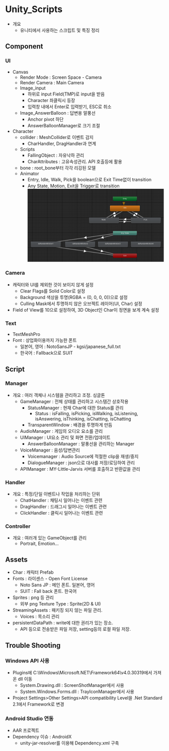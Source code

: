 # Unity_Scripts

- 개요
  - 유니티에서 사용하는 스크립트 및 특징 정리

## Component

### UI

- Canvas
  - Render Mode : Screen Space - Camera
  - Render Camera : Main Camera
  - Image_input
    - 하위로 input Field(TMP)로 input을 받음
    - Character 좌클릭시 등장
    - 입력창 내에서 Enter로 입력받기, ESC로 취소
  - Image_AnswerBalloon : 답변용 말풍선
    - Anchor pivot 하단
    - AnswerBalloonManager로 크기 조절
- Character
  - collider : MeshCollider로 이벤트 감지
    - CharHandler, DragHandler과 연계
  - Scripts
    - FallingObject : 자유낙하 관리
    - CharAttributes : 고유속성관리. API 호출등에 활용
  - bone : root_bone부터 각각 리깅된 모델
  - Animator
    - Entry, Idle, Walk, Pick을 boolean으로 Exit Time없이 transition
    - Any State, Motion, Exit을 Trigger로 transition  
        ![alt text](Docs/animator.png)

### Camera

- 캐릭터와 UI를 제외한 것이 보이지 않게 설정
  - Clear Flags를 Solid Color로 설정
  - Background 색상을 투명(RGBA = (0, 0, 0, 0))으로 설정
  - Culling Mask에서 투명하지 않은 오브젝트 레이어(UI, Char) 설정
- Field of View를 10으로 설정하여, 3D Object인 Char이 정면을 보게 계속 설정

### Text

- TextMeshPro
- Font : 상업화이용까지 가능한 폰트
  - 일본어, 영어 : NotoSansJP - kgsi/japanese_full.txt
  - 한국어 : Fallback으로 SUIT

## Script

### Manager

- 개요 : 여러 객체나 시스템을 관리하고 조정. 싱글톤
  - GameManager : 전체 상태를 관리하고 시스템간 상호작용
    - StatusManager : 현재 Char에 대한 Status를 관리
      - Status : isFalling, isPicking, isWalking, isListening, isAnswering, isThinking, isChatting, isChatting
    - TransparentWindow : 배경을 투명하게 만듬
  - AudioManager : 게임의 오디오 요소를 관리
  - UIManager : UI요소 관리 및 화면 전환/업데이트
    - AnswerBalloonManager : 말풍선을 관리하는 Manager
  - VoiceManager : 음성/답변관리
    - Voicemanager : Audio Source에 적절한 clip을 재생/중지
    - DialogueManager : json으로 대사를 저장/로딩하여 관리
  - APIManager : MY-Little-Jarvis 서버를 호출하고 반환값을 관리

### Handler

- 개요 : 특정/단일 이벤트나 작업을 처리하는 단위
  - ChatHandler : 채팅시 일어나는 이벤트 관련
  - DragHandler : 드래그시 일어나는 이벤트 관련
  - ClickHandler : 클릭시 일어나는 이벤트 관련

### Controller

- 개요 : 여러개 있는 GameObject를 관리
  - Portrait, Emotion...

## Assets

- Char : 캐릭터 Prefab
- Fonts : 라이센스 - Open Font License
  - Noto Sans JP : 메인 폰트. 일본어, 영어
  - SUIT : Fall back 폰트. 한국어
- Sprites : png 등 관리
  - 외부 png Texture Type : Sprite(2D & UI)
- StreamingAssets : 패키징 되지 않는 파일 관리.
  - Voices : 목소리 관리
- persistentDataPath : write에 대한 권리가 있는 장소.
  - API 등으로 전송받은 파일 저장, setting등의 로컬 파일 저장.

## Trouble Shooting

### Windows API 사용

- Plugins에 C:\Windows\Microsoft.NET\Framework64\v4.0.30319에서 가져온 dll 이동
  - System.Drawing.dll : ScreenShotManager에서 사용
  - System.Windows.Forms.dll : TrayIconManager에서 사용
- Project Settings>Other Settings>API compatibility Level을 .Net Standard 2.1에서 Framework로 변경

### Android Studio 연동

- AAR 프로젝트
- Dependency 이슈 : AndroidX
  - unity-jar-resolver를 이용해 Dependency.xml 구축
